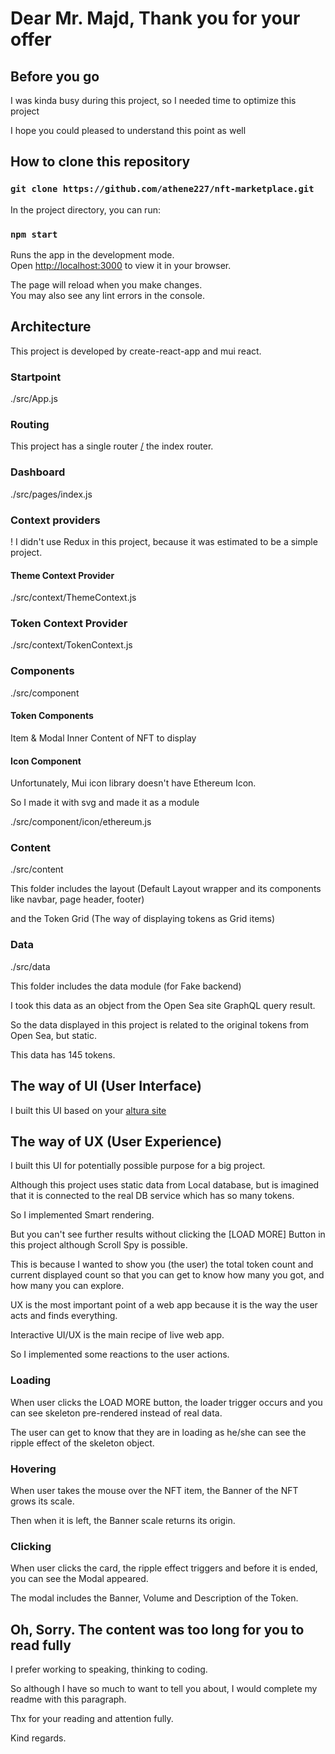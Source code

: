 # Dear Mr. Majd, Thank you for your offer

## Before you go

I was kinda busy during this project, so I needed time to optimize this project

I hope you could pleased to understand this point as well

## How to clone this repository

### `git clone https://github.com/athene227/nft-marketplace.git`

In the project directory, you can run:

### `npm start`

Runs the app in the development mode.\
Open [http://localhost:3000](http://localhost:3000) to view it in your browser.

The page will reload when you make changes.\
You may also see any lint errors in the console.

## Architecture

This project is developed by create-react-app and mui react.

### Startpoint

./src/App.js

### Routing

This project has a single router [/](http://localhost:3000) the index router.

### Dashboard

./src/pages/index.js

### Context providers

! I didn't use Redux in this project, because it was estimated to be a simple project.

#### Theme Context Provider

./src/context/ThemeContext.js

### Token Context Provider

./src/context/TokenContext.js

### Components

./src/component

#### Token Components

Item & Modal Inner Content of NFT to display

#### Icon Component

Unfortunately, Mui icon library doesn't have Ethereum Icon.

So I made it with svg and made it as a module

./src/component/icon/ethereum.js

### Content

./src/content

This folder includes the layout (Default Layout wrapper and its components like navbar, page header, footer)

and the Token Grid (The way of displaying tokens as Grid items)

### Data

./src/data

This folder includes the data module (for Fake backend)

I took this data as an object from the Open Sea site GraphQL query result.

So the data displayed in this project is related to the original tokens from Open Sea, but static.

This data has 145 tokens.

## The way of UI (User Interface)

I built this UI based on your [altura site](https://alturanft.com)

## The way of UX (User Experience)

I built this UI for potentially possible purpose for a big project.

Although this project uses static data from Local database, but is imagined that it is connected to the real DB service which has so many tokens.

So I implemented Smart rendering.

But you can't see further results without clicking the [LOAD MORE] Button in this project although Scroll Spy is possible.

This is because I wanted to show you (the user) the total token count and current displayed count so that you can get to know how many you got, and how many you can explore.

UX is the most important point of a web app because it is the way the user acts and finds everything.

Interactive UI/UX is the main recipe of live web app.

So I implemented some reactions to the user actions.

### Loading

When user clicks the LOAD MORE button, the loader trigger occurs and you can see skeleton pre-rendered instead of real data.

The user can get to know that they are in loading as he/she can see the ripple effect of the skeleton object.

### Hovering

When user takes the mouse over the NFT item, the Banner of the NFT grows its scale.

Then when it is left, the Banner scale returns its origin.

### Clicking

When user clicks the card, the ripple effect triggers and before it is ended, you can see the Modal appeared.

The modal includes the Banner, Volume and Description of the Token.

## Oh, Sorry. The content was too long for you to read fully

I prefer working to speaking, thinking to coding.

So although I have so much to want to tell you about, I would complete my readme with this paragraph.

Thx for your reading and attention fully.

Kind regards.
